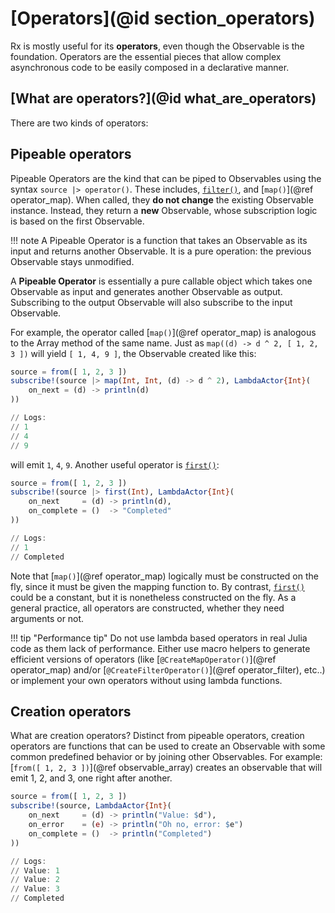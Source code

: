 # [Operators](@id section_operators)

Rx is mostly useful for its __operators__, even though the Observable is the foundation. Operators are the essential pieces that allow complex asynchronous code to be easily composed in a declarative manner.

## [What are operators?](@id what_are_operators)

There are two kinds of operators:

## Pipeable operators

Pipeable Operators are the kind that can be piped to Observables using the syntax `source |> operator()`. These includes, [`filter()`](@ref), and [`map()`](@ref operator_map).
When called, they __do not change__ the existing Observable instance. Instead, they return a __new__ Observable, whose subscription logic is based on the first Observable.

!!! note
    A Pipeable Operator is a function that takes an Observable as its input and returns another Observable. It is a pure operation: the previous Observable stays unmodified.

A __Pipeable Operator__ is essentially a pure callable object which takes one Observable as input and generates another Observable as output. Subscribing to the output Observable will also subscribe to the input Observable.

For example, the operator called [`map()`](@ref operator_map) is analogous to the Array method of the same name. Just as `map((d) -> d ^ 2, [ 1, 2, 3 ])` will yield `[ 1, 4, 9 ]`, the Observable created like this:

```julia
source = from([ 1, 2, 3 ])
subscribe!(source |> map(Int, Int, (d) -> d ^ 2), LambdaActor{Int}(
    on_next = (d) -> println(d)
))

// Logs:
// 1
// 4
// 9
```

will emit `1`, `4`, `9`. Another useful operator is [`first()`](@ref):

```julia
source = from([ 1, 2, 3 ])
subscribe!(source |> first(Int), LambdaActor{Int}(
    on_next     = (d) -> println(d),
    on_complete = ()  -> "Completed"
))

// Logs:
// 1
// Completed
```

Note that [`map()`](@ref operator_map) logically must be constructed on the fly, since it must be given the mapping function to. By contrast, [`first()`](@ref) could be a constant, but it is nonetheless constructed on the fly. As a general practice, all operators are constructed, whether they need arguments or not.

!!! tip "Performance tip"
    Do not use lambda based operators in real Julia code as them lack of performance. Either use macro helpers to generate efficient versions of operators (like [`@CreateMapOperator()`](@ref operator_map) and/or [`@CreateFilterOperator()`](@ref operator_filter), etc..) or implement your own operators without using lambda functions.

## Creation operators

What are creation operators? Distinct from pipeable operators, creation operators are functions that can be used to create an Observable with some common predefined behavior or by joining other Observables. For example: [`from([ 1, 2, 3 ])`](@ref observable_array) creates an observable that will emit 1, 2, and 3, one right after another.

```julia
source = from([ 1, 2, 3 ])
subscribe!(source, LambdaActor{Int}(
    on_next     = (d) -> println("Value: $d"),
    on_error    = (e) -> println("Oh no, error: $e")
    on_complete = ()  -> println("Completed")
))

// Logs:
// Value: 1
// Value: 2
// Value: 3
// Completed
```
